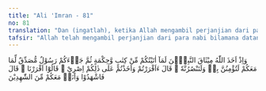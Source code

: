 ```yaml
---
title: "Ali 'Imran - 81"
no: 81
translation: "Dan (ingatlah), ketika Allah mengambil perjanjian dari para nabi, “Manakala Aku memberikan kitab dan hikmah kepadamu lalu datang kepada kamu seorang Rasul yang membenarkan apa yang ada pada kamu, niscaya kamu akan sungguh-sungguh beriman kepadanya dan menolongnya.” Allah berfirman, “Apakah kamu setuju dan menerima perjanjian dengan-Ku atas yang demikian itu?” Mereka menjawab, “Kami setuju.” Allah berfirman,  ”Kalau begitu bersaksilah kamu (para nabi) dan Aku menjadi saksi bersama kamu.”"
tafsir: "Allah telah mengambil perjanjian dari para nabi bilamana datang seorang rasul yang membenarkan kitab yang ada pada mereka, mereka akan beriman kepada rasul dan akan menolongnya, mereka akan mempercayainya, meskipun mereka sendiri telah diberi Kitab dan diberi pula hikmah, mereka tetap akan mempercayai dan mendukungnya. Hal itu disebabkan karena maksud dari diutusnya nabi-nabi dan rasul-rasul itu adalah satu, yaitu menyampaikan ajaran Allah. Oleh karena itu para rasul itu harus saling menolong.\n\nDi samping itu, apabila syariat yang datang kemudian membawa ketentuan-ketentuan yang mengubah atau menghapuskan ketentuan-ketentuan dari syariat yang lalu, tentu harus diterima, karena ajaran yang berhubungan dengan pokok-pokok agama yang berhubungan dengan keimanan dan ketuhanan yang dibawa para nabi itu adalah sama. Tetapi yang berhubungan dengan syariat (hukum) seperti hukum pidana dan hukum perdata pada masing-masing agama dapat berbeda-beda, disesuaikan dengan keadaan waktu dan tempat.\n\nYang dimaksud dengan \"Nabi Muhammad saw membenarkan rasul-rasul terdahulu dan kitab-kitab yang dibawanya\", ialah membenarkan bahwa Allah telah mengutus rasul-rasul itu dan menurunkan kitab-kitab kepada mereka, dan bukanlah berarti bahwa Muhammad saw membenarkan seluruh isi kitab-kitab itu sebagai yang terdapat sekarang.\n\nDi dalam ayat ini terdapat isyarat yang kuat bahwa tidak semestinya agama itu menjadi sumber permusuhan dan kebencian, seperti yang telah dilakukan oleh Ahli Kitab yang memusuhi Muhammad, sehingga mereka sukar diajak kembali kepada prinsip yang sama, bahkan mereka merintangi, menentang dan mengingkari ajakannya.\n\nDengan ringkas dapat dikatakan bahwa andaikata Ahli Kitab itu mau memahami dan memikirkan segi persamaan prinsip yang dibawa oleh para nabi, tentulah mereka dapat menerima dan mengikuti ajaran yang dibawa oleh Nabi Muhammad serta membenarkan syariat-Nya, sesuai dengan janji yang telah diikrarkan oleh Nabi Musa dan Nabi Isa, yaitu bahwa setiap datang seorang nabi sesudah mereka, yang membenarkan kitab yang ada pada mereka, mereka akan mempercayainya.\n\nJika orang Yahudi dan Nasrani percaya kepada Nabi Musa dan Nabi Isa, tentu mereka percaya pula pada apa yang telah dipercayai oleh kedua nabi itu. Selanjutnya diterangkan bahwa janji nabi-nabi yang telah disepakati bersama itu telah disaksikan oleh masing-masing pihak, dan Allah menjadi saksi pula atas ikrar mereka itu."
---
```


وَاِذْ اَخَذَ اللّٰهُ مِيْثَاقَ النَّبِيّٖنَ لَمَآ اٰتَيْتُكُمْ مِّنْ كِتٰبٍ وَّحِكْمَةٍ ثُمَّ جَاۤءَكُمْ رَسُوْلٌ مُّصَدِّقٌ لِّمَا مَعَكُمْ لَتُؤْمِنُنَّ بِهٖ وَلَتَنْصُرُنَّهٗ ۗ قَالَ ءَاَقْرَرْتُمْ وَاَخَذْتُمْ عَلٰى ذٰلِكُمْ اِصْرِيْ ۗ قَالُوْٓا اَقْرَرْنَا ۗ قَالَ فَاشْهَدُوْا وَاَنَا۠ مَعَكُمْ مِّنَ الشّٰهِدِيْنَ
